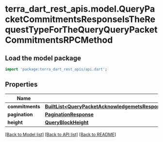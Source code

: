 # terra_dart_rest_apis.model.QueryPacketCommitmentsResponseIsTheRequestTypeForTheQueryQueryPacketCommitmentsRPCMethod

## Load the model package
```dart
import 'package:terra_dart_rest_apis/api.dart';
```

## Properties
Name | Type | Description | Notes
------------ | ------------- | ------------- | -------------
**commitments** | [**BuiltList&lt;QueryPacketAcknowledgemetsResponseIsTheRequestTypeForTheQueryQueryPacketAcknowledgementsRPCMethodAcknowledgementsInner&gt;**](QueryPacketAcknowledgemetsResponseIsTheRequestTypeForTheQueryQueryPacketAcknowledgementsRPCMethodAcknowledgementsInner.md) |  | [optional] 
**pagination** | [**PaginationResponse**](PaginationResponse.md) |  | [optional] 
**height** | [**QueryBlockHeight**](QueryBlockHeight.md) |  | [optional] 

[[Back to Model list]](../README.md#documentation-for-models) [[Back to API list]](../README.md#documentation-for-api-endpoints) [[Back to README]](../README.md)


